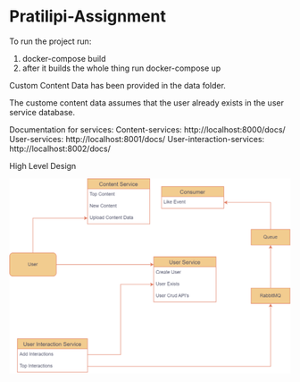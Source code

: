 # Pratilipi-Assignment

To run the project run:

1) docker-compose build
2) after it builds the whole thing run docker-compose up


Custom Content Data has been provided in the data folder.

The custome content data assumes that the user already exists in the user service database.

Documentation for services:
Content-services: http://localhost:8000/docs/
User-services: http://localhost:8001/docs/
User-interaction-services: http://localhost:8002/docs/


High Level Design

![](design/HLD.png)
